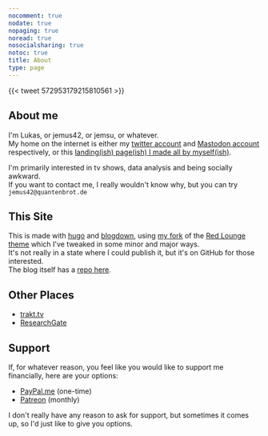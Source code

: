 ```yaml
---
nocomment: true
nodate: true
nopaging: true
noread: true
nosocialsharing: true
notoc: true
title: About
type: page
---
```


{{< tweet 572953179215810561 >}}

## About me

I'm Lukas, or jemus42, or jemsu, or whatever.  
My home on the internet is either my [twitter account](https://twitter.com/jemus42) and [Mastodon account](https://misanthropy.wang/@jemus42) respectively, or this [landing(ish) page(ish) I made all by myself(ish)](https://quantenbrot.de).  

I'm primarily interested in tv shows, data analysis and being socially awkward.  
If you want to contact me, I really wouldn't know why, but you can try `jemus42@quantenbrot.de`

## This Site

This is made with [hugo](https://gohugo.io) and [blogdown](https://github.com/rstudio/blogdown), using [my fork](https://github.com/jemus42/hugo-redlounge-jemsu) of the [Red Lounge theme](https://themes.gohugo.io/redlounge/) which I've tweaked in some minor and major ways.  
It's not really in a state where I could publish it, but it's on GitHub for those interested.  
The blog itself has a [repo here](https://github.com/jemus42/blog.jemu.name).

## Other Places

* <i class='fa fa-tv fa-lg'></i> [trakt.tv](https://trakt.tv/users/jemus42)
* <i class='fa fa-university fa-lg'></i> [ResearchGate](https://www.researchgate.net/profile/Lukas_Burk)

## Support

If, for whatever reason, you feel like you would like to support me financially, here are your options:

- <i class='fa fa-paypal fa-lg'></i> [PayPal.me](https://www.paypal.me/jemus42) (one-time)
- [Patreon](https://www.patreon.com/jemus42) (monthly)

I don't really have any reason to ask for support, but sometimes it comes up, so I'd just like to give you options.
